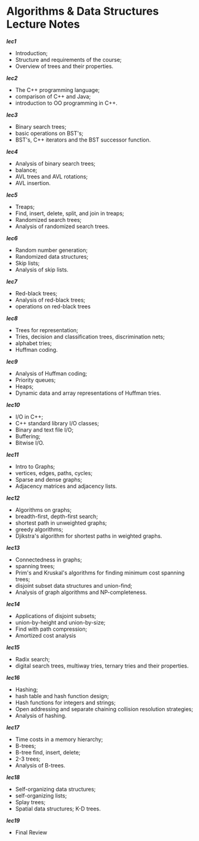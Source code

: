 # Algorithms & Data Structures Lecture Notes


***lec1***  
- Introduction; 
- Structure and requirements of the course; 
- Overview of trees and their properties.

***lec2*** 
- The C++ programming language; 
- comparison of C++ and Java; 
- introduction to OO programming in C++.
        
***lec3*** 
- Binary search trees; 
- basic operations on BST's; 
- BST's, C++ iterators and the BST successor function.

***lec4*** 
- Analysis of binary search trees; 
- balance; 
- AVL trees and AVL rotations; 
- AVL insertion.  

***lec5***
- Treaps; 
- Find, insert, delete, split, and join in treaps; 
- Randomized search trees; 
- Analysis of randomized search trees.

***lec6*** 
- Random number generation; 
- Randomized data structures; 
- Skip lists; 
- Analysis of skip lists.

***lec7*** 
- Red-black trees; 
- Analysis of red-black trees; 
- operations on red-black trees

***lec8*** 
- Trees for representation; 
- Tries, decision and classification trees, discrimination nets; 
- alphabet tries; 
- Huffman coding.

***lec9*** 
- Analysis of Huffman coding; 
- Priority queues; 
- Heaps; 
- Dynamic data and array representations of Huffman tries.

***lec10*** 
- I/O in C++; 
- C++ standard library I/O classes; 
- Binary and text file I/O; 
- Buffering; 
- Bitwise I/O.

***lec11*** 
- Intro to Graphs; 
- vertices, edges, paths, cycles; 
- Sparse and dense graphs; 
- Adjacency matrices and adjacency lists.

***lec12*** 
- Algorithms on graphs; 
- breadth-first, depth-first search; 
- shortest path in unweighted graphs; 
- greedy algorithms; 
- Djikstra's algorithm for shortest paths in weighted graphs.
        
***lec13*** 
- Connectedness in graphs; 
- spanning trees; 
- Prim's and Kruskal's algorithms for finding minimum cost spanning trees; 
- disjoint subset data structures and union-find; 
- Analysis of graph algorithms and NP-completeness.

***lec14*** 
- Applications of disjoint subsets; 
- union-by-height and union-by-size; 
- Find with path compression; 
- Amortized cost analysis

***lec15*** 
- Radix search; 
- digital search trees, multiway tries, ternary tries and their properties.
    
***lec16*** 
- Hashing; 
- hash table and hash function design; 
- Hash functions for integers and strings; 
- Open addressing and separate chaining collision resolution strategies; 
- Analysis of hashing.

***lec17*** 
- Time costs in a memory hierarchy; 
- B-trees; 
- B-tree find, insert, delete; 
- 2-3 trees; 
- Analysis of B-trees.

***lec18*** 
- Self-organizing data structures; 
- self-organizing lists; 
- Splay trees; 
- Spatial data structures; K-D trees.

***lec19*** 
- Final Review



